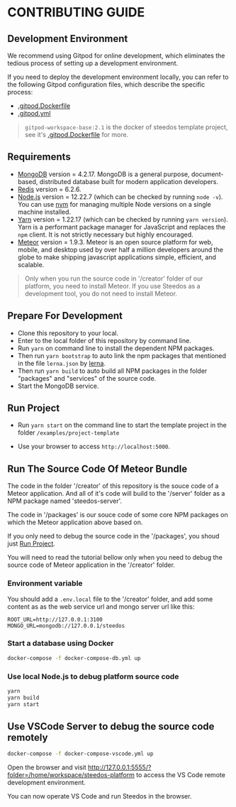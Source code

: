 # CONTRIBUTING GUIDE

## Development Environment

We recommend using Gitpod for online development, which eliminates the tedious process of setting up a development environment.

If you need to deploy the development environment locally, you can refer to the following Gitpod configuration files, which describe the specific process:

- [.gitpod.Dockerfile](.gitpod.Dockerfile)
- [.gitpod.yml](.gitpod.yml)

> `gitpod-workspace-base:2.1` is the docker of steedos template project, see it's [.gitpod.Dockerfile](https://github.com/steedos/steedos-project-template/blob/master/.gitpod.Dockerfile) for more.

## Requirements

- [MongoDB](https://www.mongodb.com/try/download/) version = 4.2.17. MongoDB is a general purpose, document-based, distributed database built for modern application developers.
- [Redis](https://redis.io/) version = 6.2.6.
- [Node.js](https://nodejs.org/en/download/) version = 12.22.7 (which can be checked by running `node -v`). You can use [nvm](https://github.com/nvm-sh/nvm) for managing multiple Node versions on a single machine installed.
- [Yarn](https://yarnpkg.com/en/) version = 1.22.17 (which can be checked by running `yarn version`). Yarn is a performant package manager for JavaScript and replaces the `npm` client. It is not strictly necessary but highly encouraged.
- [Meteor](https://www.meteor.com/) version = 1.9.3. Meteor is an open source platform for web, mobile, and desktop used by over half a million developers around the globe to make shipping javascript applications simple, efficient, and scalable.

> Only when you run the source code  in '/creator' folder of our platform, you need to install Meteor. If you use Steedos as a development tool, you do not need to install Meteor.

## Prepare For Development

- Clone this repository to your local.
- Enter to the local folder of this repository by command line.
- Run `yarn` on command line to install the dependent NPM packages.
- Then run `yarn bootstrap` to auto link the npm packages that mentioned in the file `lerna.json` by [lerna](https://lerna.js.org/).
- Then run `yarn build` to auto build all NPM packages in the folder "packages" and "services" of the source code.
- Start the MongoDB service.

## Run Project

- Run `yarn start` on the command line to start the template project in the folder `/examples/project-template`

- Use your browser to access `http://localhost:5000`.

## Run The Source Code Of Meteor Bundle

The code in the folder '/creator' of this repository is the souce code of a Meteor application. And all of it's code will build to the '/server' folder as a NPM package named 'steedos-server'.

The code in '/packages' is our souce code of some core NPM packages on which the Meteor application above based on.

If you only need to debug the source code in the '/packages', you shoud just [Run Project](#run-project).

You will need to read the tutorial bellow only when you need to debug the source code of Meteor application in the '/creator' folder.

### Environment variable

You should add a `.env.local` file to the '/creator' folder, and add some content as as the web service url and mongo server url like this:

```shell
ROOT_URL=http://127.0.0.1:3100
MONGO_URL=mongodb://127.0.0.1/steedos
```

### Start a database using Docker


```bash
docker-compose -f docker-compose-db.yml up
```

### Use local Node.js to debug platform source code

```bash
yarn
yarn build
yarn start
```

## Use VSCode Server to debug the source code remotely


```bash
docker-compose -f docker-compose-vscode.yml up
```
Open the browser and visit http://127.0.0.1:5555/?folder=/home/workspace/steedos-platform to access the VS Code remote development environment.

You can now operate VS Code and run Steedos in the browser.
